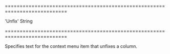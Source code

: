===========================================================================
<!--default-->'Unfix'<!--/default-->
<!--type-->String<!--/type-->
===========================================================================

<!--shortDescription-->
Specifies text for the context menu item that unfixes a column.
<!--/shortDescription-->

<!--fullDescription-->

<!--/fullDescription-->